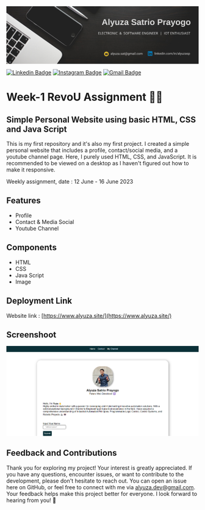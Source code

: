 <img align="center" src="./image/alyuza-header.png" alt="background header" />
<br>

[![Linkedin Badge](https://img.shields.io/badge/-Alyuza_Satrio_Prayogo-blue?style=flat-square&logo=Linkedin&logoColor=white&link=https://www.linkedin.com/in/alyuzasp/)](https://www.linkedin.com/in/alyuzasp/) [![Instagram Badge](https://img.shields.io/badge/-Alyuza_Satrio_Prayogo-darkred?style=flat-square&logo=instagram&logoColor=white&link=https://www.youtube.com/c/koolkanna)](https://www.instagram.com/alyuzasp/) [![Gmail Badge](https://img.shields.io/badge/-alyuza.dev@gmail.com-c14438?style=flat-square&logo=Gmail&logoColor=white&link=mailto:alyuza.dev@gmail.com)](mailto:alyuza.dev@gmail.com)

# Week-1 RevoU Assignment 👨‍💻

## Simple Personal Website using basic HTML, CSS and Java Script


This is my first repository and it's also my first project. I created a simple personal website that includes a profile, contact/social media, and a youtube channel page. Here, I purely used HTML, CSS, and JavaScript. It is recommended to be viewed on a desktop as I haven't figured out how to make it responsive.

Weekly assignment, date : 12 June - 16 June 2023

## Features

- Profile
- Contact & Media Social
- Youtube Channel

## Components

- HTML
- CSS
- Java Script
- Image

## Deployment Link
Website link : [https://www.alyuza.site/](https://www.alyuza.site/)

## Screenshoot

<img src="./image/github1.png" alt="screenshoot" width="700px" />

## Feedback and Contributions

Thank you for exploring my project! Your interest is greatly appreciated. If you have any questions, encounter issues, or want to contribute to the development, please don't hesitate to reach out. You can open an issue here on GitHub, or feel free to connect with me via [alyuza.dev@gmail.com](mailto:alyuza.dev@gmail.com?subject=[GitHub]%20Source%20Han%20Sans). Your feedback helps make this project better for everyone. I look forward to hearing from you! 🚀
